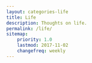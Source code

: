 ```yaml
---
layout: categories-life
title: Life
description: Thoughts on life.
permalink: /life/
sitemap:
    priority: 1.0
    lastmod: 2017-11-02
    changefreq: weekly
---
```

